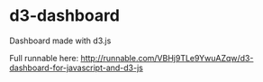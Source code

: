 d3-dashboard
============

Dashboard made with d3.js

Full runnable here: http://runnable.com/VBHj9TLe9YwuAZqw/d3-dashboard-for-javascript-and-d3-js
